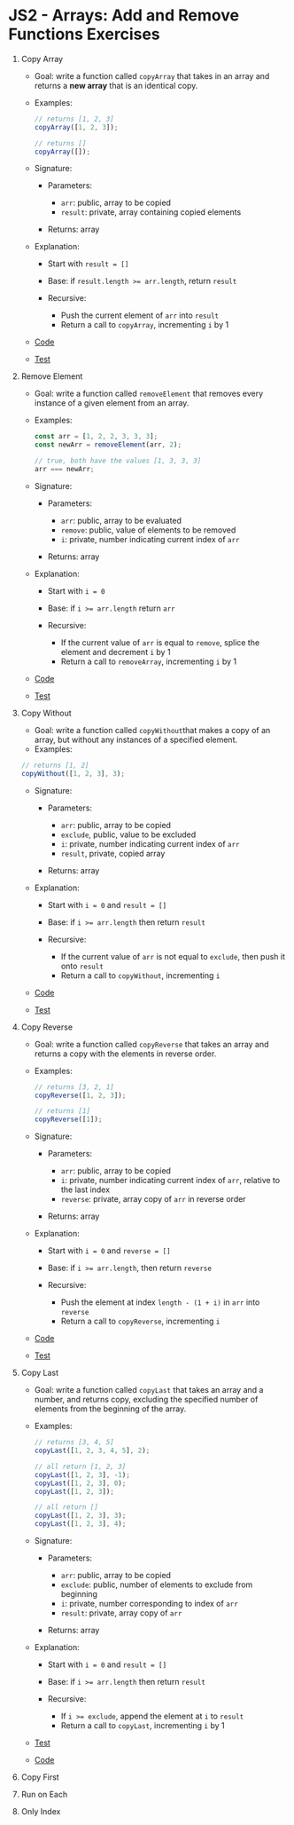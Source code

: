 # JS2 - Arrays: Add and Remove Functions Exercises

1. Copy Array

   - Goal: write a function called `copyArray` that takes in an array and returns a **new array** that is an identical copy.
   - Examples:

     ```js
     // returns [1, 2, 3]
     copyArray([1, 2, 3]);

     // returns []
     copyArray([]);
     ```

   - Signature:

     - Parameters:

       - `arr`: public, array to be copied
       - `result`: private, array containing copied elements

     - Returns: array

   - Explanation:

     - Start with `result = []`
     - Base: if `result.length >= arr.length`, return `result`
     - Recursive:

       - Push the current element of `arr` into `result`
       - Return a call to `copyArray`, incrementing `i` by 1

   - [Code](copy-array.js)
   - [Test](copy-array.test.js)

2. Remove Element

   - Goal: write a function called `removeElement` that removes every instance of a given element from an array.
   - Examples:

     ```js
     const arr = [1, 2, 2, 3, 3, 3];
     const newArr = removeElement(arr, 2);

     // true, both have the values [1, 3, 3, 3]
     arr === newArr;
     ```

   - Signature:

     - Parameters:

       - `arr`: public, array to be evaluated
       - `remove`: public, value of elements to be removed
       - `i`: private, number indicating current index of `arr`

     - Returns: array

   - Explanation:

     - Start with `i = 0`
     - Base: if `i >= arr.length` return `arr`
     - Recursive:

       - If the current value of `arr` is equal to `remove`, splice the element and decrement `i` by 1
       - Return a call to `removeArray`, incrementing `i` by 1

   - [Code](remove-element.js)
   - [Test](remove-element.test.js)

3. Copy Without

   - Goal: write a function called `copyWithout`that makes a copy of an array, but without any instances of a specified element.
   - Examples:

   ```js
   // returns [1, 2]
   copyWithout([1, 2, 3], 3);
   ```

   - Signature:

     - Parameters:

       - `arr`: public, array to be copied
       - `exclude`, public, value to be excluded
       - `i`: private, number indicating current index of `arr`
       - `result`, private, copied array

     - Returns: array

   - Explanation:

     - Start with `i = 0` and `result = []`
     - Base: if `i >= arr.length` then return `result`
     - Recursive:

       - If the current value of `arr` is not equal to `exclude`, then push it onto `result`
       - Return a call to `copyWithout`, incrementing `i`

   - [Code](copy-without.js)
   - [Test](copy-without.test.js)

4. Copy Reverse

   - Goal: write a function called `copyReverse` that takes an array and returns a copy with the elements in reverse order.
   - Examples:

     ```js
     // returns [3, 2, 1]
     copyReverse([1, 2, 3]);

     // returns [1]
     copyReverse([1]);
     ```

   - Signature:

     - Parameters:

       - `arr`: public, array to be copied
       - `i`: private, number indicating current index of `arr`, relative to the last index
       - `reverse`: private, array copy of `arr` in reverse order

     - Returns: array

   - Explanation:

     - Start with `i = 0` and `reverse = []`
     - Base: if `i >= arr.length`, then return `reverse`
     - Recursive:

       - Push the element at index `length - (1 + i)` in `arr` into `reverse`
       - Return a call to `copyReverse`, incrementing `i`

   - [Code](copy-reverse.js)
   - [Test](copy-reverse.test.js)

5. Copy Last

   - Goal: write a function called `copyLast` that takes an array and a number, and returns copy, excluding the specified number of elements from the beginning of the array.
   - Examples:

     ```js
     // returns [3, 4, 5]
     copyLast([1, 2, 3, 4, 5], 2);

     // all return [1, 2, 3]
     copyLast([1, 2, 3], -1);
     copyLast([1, 2, 3], 0);
     copyLast([1, 2, 3]);

     // all return []
     copyLast([1, 2, 3], 3);
     copyLast([1, 2, 3], 4);
     ```

   - Signature:

     - Parameters:

       - `arr`: public, array to be copied
       - `exclude`: public, number of elements to exclude from beginning
       - `i`: private, number corresponding to index of `arr`
       - `result`: private, array copy of `arr`

     - Returns: array

   - Explanation:

     - Start with `i = 0` and `result = []`
     - Base: if `i >= arr.length` then return `result`
     - Recursive:

       - If `i >= exclude`, append the element at `i` to `result`
       - Return a call to `copyLast`, incrementing `i` by 1

   - [Test](copy-last.js)
   - [Code](copy-last.test.js)

6. Copy First
7. Run on Each
8. Only Index
